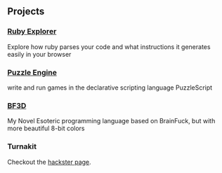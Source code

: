 ## Projects

### [Ruby Explorer](ruby-explorer)

Explore how ruby parses your code and what instructions it generates easily in your browser

### [Puzzle Engine](puzzle-engine)

write and run games in the declarative scripting language PuzzleScript

### [BF3D](bf3d)

My Novel Esoteric programming language based on BrainFuck, but with more beautiful 8-bit colors

### Turnakit

Checkout the [hackster page](https://www.hackster.io/teamturing/turnakit-706245).
